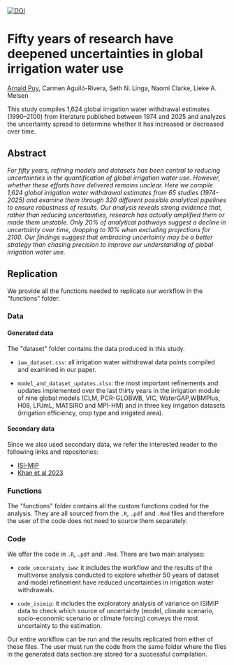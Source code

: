 
[![DOI](https://zenodo.org/badge/DOI/10.5281/zenodo.14710666.svg)](https://doi.org/10.5281/zenodo.14710666)

# Fifty years of research have deepened uncertainties in global irrigation water use

[Arnald Puy](https://www.arnaldpuy.com/), Carmen Aguiló-Rivera, Seth N. Linga, Naomi Clarke, Lieke A. Melsen

This study compiles 1,624 global irrigation water withdrawal estimates (1990–2100) 
from literature published between 1974 and 2025 and analyzes the uncertainty spread 
to determine whether it has increased or decreased over time.

## Abstract

*For fifty years, refining models and datasets has been central to reducing 
uncertainties in the quantification of global irrigation water use. However, 
whether these efforts have delivered remains unclear. Here we compile 1,624 
global irrigation water withdrawal estimates from 65 studies (1974-2025) and 
examine them through 320 different possible analytical pipelines to ensure 
robustness of results. Our analysis reveals strong evidence that, rather than 
reducing uncertainties, research has actually amplified them or made them 
unstable. Only 20\% of analytical pathways suggest a decline in uncertainty 
over time, dropping to 10\% when excluding projections for 2100. Our findings 
suggest that embracing uncertainty may be a better strategy than chasing 
precision to improve our understanding of global irrigation water use.*

## Replication

We provide all the functions needed to replicate our workflow in the "functions" folder.

### Data

#### Generated data

The "dataset" folder contains the data produced in this study. 

* `iww_dataset.csv`: all irrigation water withdrawal data points compiled and examined in our paper.

* `model_and_dataset_updates.xlsx`: the most important refinements and updates 
implemented over the last thirty years in the irrigation module of nine global models
(CLM, PCR-GLOBWB, VIC, WaterGAP,WBMPlus, H08, LPJmL, MATSIRO and MPI-HM) and in 
three key irrigation datasets (irrigation efficiency, crop type and irrigated area).

#### Secondary data

Since we also used secondary data, we refer the interested reader to the following
links and repositories:

* [ISI-MIP](https://www.isimip.org/)
* [Khan et al 2023](https://www.nature.com/articles/s41597-023-02086-2)

### Functions

The "functions" folder contains all the custom functions coded for the analysis.
They are all sourced from the `.R`, `.pdf` and `.Rmd` files and therefore the 
user of the code does not need to source them separately.

### Code

We offer the code in `.R`, `.pdf` and `.Rmd`. There are two main analyses:

* `code_uncerainty_iww`: it includes the workflow and the results of the multiverse
analysis conducted to explore whether 50 years of dataset and model refinement
have reduced uncertainties in irrigation water withdrawals.

* `code_isimip`: it includes the exploratory analysis of variance on ISIMIP data
to check which source of uncertainty (model, climate scenario, socio-economic scenario
or climate forcing) conveys the most uncertainty to the estimation.

Our entire workflow can be run and the 
results replicated from either of these files. The user must run the code from the 
same folder where the files in the generated data section are stored for a successful 
compilation.

